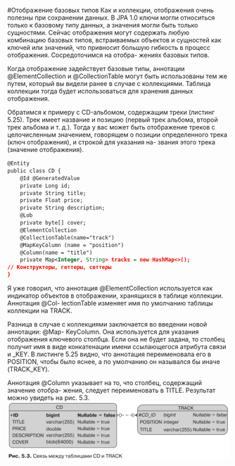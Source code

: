 #Отображение базовых типов
Как и коллекции, отображения очень полезны при сохранении данных. В JPA 1.0
ключи могли относиться только к базовому типу данных, а значения могли быть
только сущностями. Сейчас отображения могут содержать любую комбинацию
базовых типов, встраиваемых объектов и сущностей как ключей или значений, что
привносит большую гибкость в процесс отображения. Сосредоточимся на отобра-
жениях базовых типов.

Когда отображение задействует базовые типы, аннотации @ElementCollection
и @CollectionTable могут быть использованы тем же путем, который вы видели
ранее в случае с коллекциями. Таблица коллекции тогда будет использоваться для
хранения данных отображения.

Обратимся к примеру с CD-альбомом, содержащим треки (листинг 5.25). Трек
имеет название и позицию (первый трек альбома, второй трек альбома и т. д.).
Тогда у вас может быть отображение треков с целочисленным значением, говорящем
о позиции определенного трека (ключ отображения), и строкой для указания на-
звания этого трека (значение отображения).
```xml
@Entity
public class CD {
    @Id @GeneratedValue
    private Long id;
    private String title;
    private Float price;
    private String description;
    @Lob
    private byte[] cover;
    @ElementCollection
    @CollectionTable(name="track")
    @MapKeyColumn (name = "position")
    @Column(name = "title")
    private Map<Integer, String> tracks = new HashMap<>();
// Конструкторы, геттеры, сеттеры
}
```
Я уже говорил, что аннотация @ElementCollection используется как индикатор
объектов в отображении, хранящихся в таблице коллекции. Аннотация @Col-
lectionTable изменяет имя по умолчанию таблицы коллекции на TRACK.

Разница в случае с коллекциями заключается во введении новой аннотации: @Map-
KeyColumn. Она используется для указания отображения ключевого столбца. Если она
не будет задана, то столбец получит имя в виде конкатенации имени ссылающегося
атрибута связи и _KEY. В листинге 5.25 видно, что аннотация переименовала его
в POSITION, чтобы было яснее, а по умолчанию он назывался бы иначе (TRACK_KEY).

Аннотация @Column указывает на то, что столбец, содержащий значение отобра-
жения, следует переименовать в TITLE. Результат можно увидеть на рис. 5.3.
![element_collection](../../img/orm/map_collection.png)
